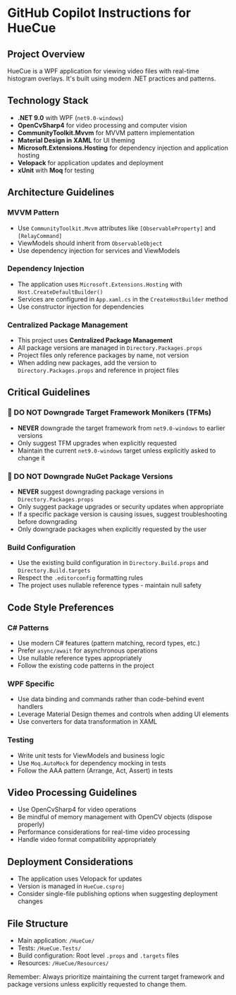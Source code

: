 # GitHub Copilot Instructions for HueCue

## Project Overview

HueCue is a WPF application for viewing video files with real-time histogram overlays. It's built using modern .NET practices and patterns.

## Technology Stack

- **.NET 9.0** with WPF (`net9.0-windows`)
- **OpenCvSharp4** for video processing and computer vision
- **CommunityToolkit.Mvvm** for MVVM pattern implementation
- **Material Design in XAML** for UI theming
- **Microsoft.Extensions.Hosting** for dependency injection and application hosting
- **Velopack** for application updates and deployment
- **xUnit** with **Moq** for testing

## Architecture Guidelines

### MVVM Pattern
- Use `CommunityToolkit.Mvvm` attributes like `[ObservableProperty]` and `[RelayCommand]`
- ViewModels should inherit from `ObservableObject`
- Use dependency injection for services and ViewModels

### Dependency Injection
- The application uses `Microsoft.Extensions.Hosting` with `Host.CreateDefaultBuilder()`
- Services are configured in `App.xaml.cs` in the `CreateHostBuilder` method
- Use constructor injection for dependencies

### Centralized Package Management
- This project uses **Centralized Package Management**
- All package versions are managed in `Directory.Packages.props`
- Project files only reference packages by name, not version
- When adding new packages, add the version to `Directory.Packages.props` and reference in project files

## Critical Guidelines

### 🚨 DO NOT Downgrade Target Framework Monikers (TFMs)
- **NEVER** downgrade the target framework from `net9.0-windows` to earlier versions
- Only suggest TFM upgrades when explicitly requested
- Maintain the current `net9.0-windows` target unless explicitly asked to change it

### 🚨 DO NOT Downgrade NuGet Package Versions
- **NEVER** suggest downgrading package versions in `Directory.Packages.props`
- Only suggest package upgrades or security updates when appropriate
- If a specific package version is causing issues, suggest troubleshooting before downgrading
- Only downgrade packages when explicitly requested by the user

### Build Configuration
- Use the existing build configuration in `Directory.Build.props` and `Directory.Build.targets`
- Respect the `.editorconfig` formatting rules
- The project uses nullable reference types - maintain null safety

## Code Style Preferences

### C# Patterns
- Use modern C# features (pattern matching, record types, etc.)
- Prefer `async/await` for asynchronous operations
- Use nullable reference types appropriately
- Follow the existing code patterns in the project

### WPF Specific
- Use data binding and commands rather than code-behind event handlers
- Leverage Material Design themes and controls when adding UI elements
- Use converters for data transformation in XAML

### Testing
- Write unit tests for ViewModels and business logic
- Use `Moq.AutoMock` for dependency mocking in tests
- Follow the AAA pattern (Arrange, Act, Assert) in tests

## Video Processing Guidelines

- Use OpenCvSharp4 for video operations
- Be mindful of memory management with OpenCV objects (dispose properly)
- Performance considerations for real-time video processing
- Handle video format compatibility appropriately

## Deployment Considerations

- The application uses Velopack for updates
- Version is managed in `HueCue.csproj`
- Consider single-file publishing options when suggesting deployment changes

## File Structure

- Main application: `/HueCue/`
- Tests: `/HueCue.Tests/`
- Build configuration: Root level `.props` and `.targets` files
- Resources: `/HueCue/Resources/`

Remember: Always prioritize maintaining the current target framework and package versions unless explicitly requested to change them.